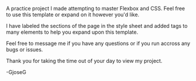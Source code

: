 A practice project I made attempting to master Flexbox and CSS.
Feel free to use this template or expand on it however you'd like.

I have labeled the sections of the page in the style sheet and added tags to many elements to help you expand upon this template.

Feel free to message me if you have any questions or if you run accross any bugs or issues.

Thank you for taking the time out of your day to view my project.

-GjoseG